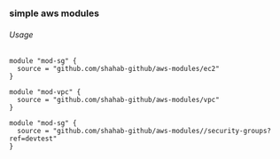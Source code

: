 ### simple aws modules

###### Usage

```
module "mod-sg" {
  source = "github.com/shahab-github/aws-modules/ec2"
}
```

```
module "mod-vpc" {
  source = "github.com/shahab-github/aws-modules/vpc"
}
```

```
module "mod-sg" {
  source = "github.com/shahab-github/aws-modules//security-groups?ref=devtest"
}
```